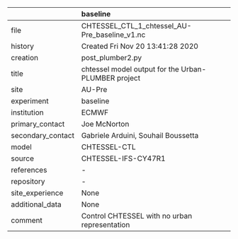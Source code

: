 |                   | baseline                                            |
|:------------------|:----------------------------------------------------|
| file              | CHTESSEL_CTL_1_chtessel_AU-Pre_baseline_v1.nc       |
| history           | Created Fri Nov 20 13:41:28 2020                    |
| creation          | post_plumber2.py                                    |
| title             | chtessel model output for the Urban-PLUMBER project |
| site              | AU-Pre                                              |
| experiment        | baseline                                            |
| institution       | ECMWF                                               |
| primary_contact   | Joe McNorton                                        |
| secondary_contact | Gabriele Arduini, Souhail Boussetta                 |
| model             | CHTESSEL-CTL                                        |
| source            | CHTESSEL-IFS-CY47R1                                 |
| references        | -                                                   |
| repository        | -                                                   |
| site_experience   | None                                                |
| additional_data   | None                                                |
| comment           | Control CHTESSEL with no urban representation       |
